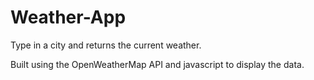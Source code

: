 # Weather-App
 Type in a city and returns the current weather.
 
 
Built using the OpenWeatherMap API and javascript to display the data.  
